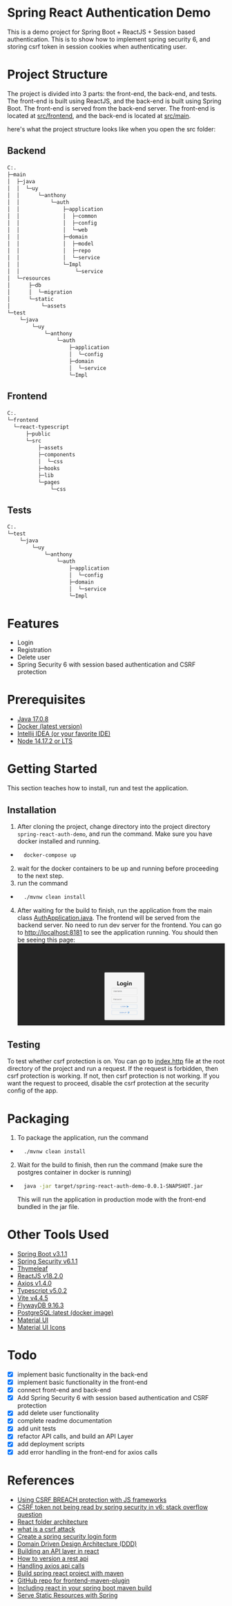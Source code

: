 # Spring React Authentication Demo
This is a demo project for Spring Boot + ReactJS + Session based authentication. This is to show how to implement spring security 6, and storing csrf token in session cookies when authenticating user.

# Project Structure

The project is divided into 3 parts: the front-end, the back-end, and tests. The front-end is built using ReactJS, and the back-end is built using Spring Boot. The front-end is served from the back-end server. The front-end is located at [src/frontend](src/main/frontend/react-typescript), and the back-end is located at [src/main](src/main).

here's what the project structure looks like when you open the src folder:
## Backend
```
C:.
├─main
│  ├─java
│  │  └─uy
│  │      └─anthony
│  │          └─auth
│  │              ├─application
│  │              │  ├─common
│  │              │  ├─config
│  │              │  └─web
│  │              ├─domain
│  │              │  ├─model
│  │              │  ├─repo
│  │              │  └─service
│  │              └─Impl
│  │                  └─service
│  └─resources
│      ├─db
│      │  └─migration
│      └─static
│          └─assets
└─test
    └─java
        └─uy
            └─anthony
                └─auth
                    ├─application
                    │  └─config
                    ├─domain
                    │  └─service
                    └─Impl

```

## Frontend
```
C:.
└─frontend
  └─react-typescript
      ├─public
      └─src
          ├─assets
          ├─components
          │  └─css
          ├─hooks
          ├─lib
          └─pages
              └─css
```

## Tests
```
C:.
└─test
    └─java
        └─uy
            └─anthony
                └─auth
                    ├─application
                    │  └─config
                    ├─domain
                    │  └─service
                    └─Impl
```

# Features
* Login
* Registration
* Delete user
* Spring Security 6 with session based authentication and CSRF protection

# Prerequisites
* [Java 17.0.8](https://www.oracle.com/java/technologies/javase/jdk17-archive-downloads.html)
* [Docker (latest version)](https://www.docker.com)
* [Intellij IDEA (or your favorite IDE)](https://www.jetbrains.com/toolbox-app/)
* [Node 14.17.2 or LTS](https://nodejs.org/en)

# Getting Started

This section teaches how to install, run and test the application.

## Installation

1. After cloning the project, change directory into the project directory `spring-react-auth-demo`, and run the command. Make sure you have docker installed and running.
* ```sh
    docker-compose up
    ```
2. wait for the docker containers to be up and running before proceeding to the next step.
3. run the command
* ```bash
    ./mvnw clean install
    ```
4. After waiting for the build to finish, run the application from the main class [AuthApplication.java](src/main/java/uy/anthony/auth/AuthApplication.java). The frontend will be served from the backend server. No need to run dev server for the frontend. You can go to [http://localhost:8181](http://localhost:8181) to see the application running.
   You should then be seeing this page:
    ![login page](img/login-page.png)

## Testing

To test whether csrf protection is on. You can go to [index.http](./index.http) file at the root directory of the project and run a request. If the request is forbidden, then csrf protection is working. If not, then csrf protection is not working. If you want the request to proceed, disable the csrf protection at the security config of the app.

# Packaging
1. To package the application, run the command
* ```sh
    ./mvnw clean install
    ```
2. Wait for the build to finish, then run the command (make sure the postgres container in docker is running)
* ```sh
    java -jar target/spring-react-auth-demo-0.0.1-SNAPSHOT.jar
    ```
    This will run the application in production mode with the front-end bundled in the jar file.

# Other Tools Used

* [Spring Boot v3.1.1](https://spring.io/projects/spring-boot)
* [Spring Security v6.1.1](https://spring.io/projects/spring-security)
* [Thymeleaf](https://www.thymeleaf.org)
* [ReactJS v18.2.0](https://reactjs.org/)
* [Axios v1.4.0](https://axios-http.com/docs/intro)
* [Typescript v5.0.2](https://www.typescriptlang.org)
* [Vite v4.4.5](https://vitejs.dev)
* [FlywayDB 9.16.3](https://flywaydb.org)
* [PostgreSQL:latest (docker image)](https://www.postgresql.org)
* [Material UI](https://mui.com)
* [Material UI Icons](https://mui.com)

# Todo
- [x] implement basic functionality in the back-end
- [x] implement basic functionality in the front-end
- [x] connect front-end and back-end
- [x] Add Spring Security 6 with session based authentication and CSRF protection
- [x] add delete user functionality
- [x] complete readme documentation
- [x] add unit tests
- [x] refactor API calls, and build an API Layer
- [x] add deployment scripts
- [x] add error handling in the front-end for axios calls
# References

* [Using CSRF BREACH protection with JS frameworks](https://docs.spring.io/spring-security/reference/5.8/migration/servlet/exploits.html#_i_am_using_angularjs_or_another_javascript_framework)
* [CSRF token not being read by spring security in v6: stack overflow question](https://stackoverflow.com/questions/74447118/csrf-protection-not-working-with-spring-security-6)
* [React folder architecture](https://blog.webdevsimplified.com/2022-07/react-folder-structure/)
* [what is a csrf attack](https://www.imperva.com/learn/application-security/csrf-cross-site-request-forgery/)
* [Create a spring security login form](https://www.baeldung.com/spring-security-login)
* [Domain Driven Design Architecture (DDD)](https://www.geeksforgeeks.org/domain-driven-design-ddd/)
* [Building an API layer in react](https://semaphoreci.com/blog/api-layer-react)
* [How to version a rest api](https://www.freecodecamp.org/news/how-to-version-a-rest-api/)
* [Handling axios api calls](https://blog.bitsrc.io/api-call-in-react-using-axios-handling-complicated-scenarios-befff1655abc)
* [Build spring react project with maven](https://developer.okta.com/blog/2022/06/17/simple-crud-react-and-spring-boot)
* [GitHub repo for frontend-maven-plugin](https://github.com/eirslett/frontend-maven-plugin)
* [Including react in your spring boot maven build](https://medium.com/@itzgeoff/including-react-in-your-spring-boot-maven-build-ae3b8f8826e)
* [Serve Static Resources with Spring](https://www.baeldung.com/spring-mvc-static-resources#:~:text=Spring%20Boot%20comes%20with%20a,that%20are%20on%20the%20classpath.)